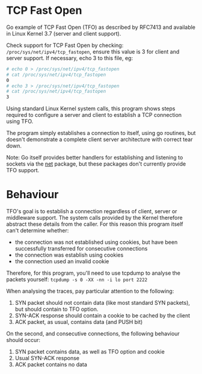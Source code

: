 TCP Fast Open
=============

Go example of TCP Fast Open (TFO) as described by RFC7413 and available in Linux Kernel 3.7 (server and client support).

Check support for TCP Fast Open by checking: `/proc/sys/net/ipv4/tcp_fastopen`, ensure this value is 3 for client and
server support. If necessary, echo 3 to this file, eg:

```bash
# echo 0 > /proc/sys/net/ipv4/tcp_fastopen
# cat /proc/sys/net/ipv4/tcp_fastopen
0
# echo 3 > /proc/sys/net/ipv4/tcp_fastopen
# cat /proc/sys/net/ipv4/tcp_fastopen
3
```

Using standard Linux Kernel system calls, this program shows steps required to configure a server and client to
establish a TCP connection using TFO.

The program simply establishes a connection to itself, using go routines, but doesn't demonstrate a complete client
server architecture with correct tear down.

Note: Go itself provides better handlers for establishing and listening to sockets via the
[net](https://golang.org/pkg/net/) package, but these packages don't currently provide TFO support.

Behaviour
=========

TFO's goal is to establish a connection regardless of client, server or middleware support. The system calls provided by
the Kernel therefore abstract these details from the caller. For this reason this program itself can't determine whether:
- the connection was not established using cookies, but have been successfully transferred for consecutive connections
- the connection was establish using cookies
- the connection used an invalid cookie

Therefore, for this program, you'll need to use tcpdump to analyse the packets yourself: `tcpdump -s 0 -XX -nn -i lo port
2222`

When analysing the traces, pay particular attention to the following:
1. SYN packet should not contain data (like most standard SYN packets), but should contain to TFO option.
2. SYN-ACK response should contain a cookie to be cached by the client
3. ACK packet, as usual, contains data (and PUSH bit)

On the second, and consecutive connections, the following behaviour should occur:
1. SYN packet contains data, as well as TFO option and cookie
2. Usual SYN-ACK response
3. ACK packet contains no data
